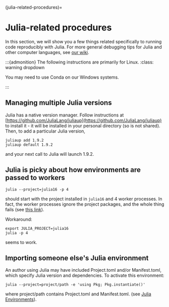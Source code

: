 (julia-related-procedures)=
# Julia-related procedures

In this section, we will show you a few things related specifically to running code reproducibly with Julia. For more general debugging tips for Julia and other computer languages, see [our wiki](https://github.com/labordynamicsinstitute/replicability-training/wiki/Julia-Tips).

:::{admonition} The following instructions are primarily for Linux. 
:class: warning dropdown

You may need to use Conda on our Windows systems.

:::


## Managing multiple Julia versions

Julia has a native version manager. Follow instructions at [https://github.com/JuliaLang/juliaup](https://github.com/JuliaLang/juliaup) to install it - it will be installed in your personal directory (so is not shared). Then, to add a particular Julia version,

```
juliaup add 1.9.2
juliaup default 1.9.2
```

and your next call to Julia will launch 1.9.2. 

## Julia is picky about how environments are passed to workers

```
julia --project=julia16 -p 4
```
should start with the project installed in `julia16` and 4 worker processes. In fact, the worker processes ignore the project packages, and the whole thing fails (see [this link](https://github.com/JuliaLang/julia/issues/28781)).

Workaround:

```
export JULIA_PROJECT=julia16
julia -p 4
```
seems to work.

## Importing someone else's Julia environment

An author using Julia may have included Project.toml and/or Manifest.toml, which specify Julia version and dependencies. To activate this environment:

```
julia --project=project/path -e 'using Pkg; Pkg.instantiate()'
```
where project/path contains Project.toml and Manifest.toml. (see [Julia Environments](https://pkgdocs.julialang.org/v1/environments/)). 
